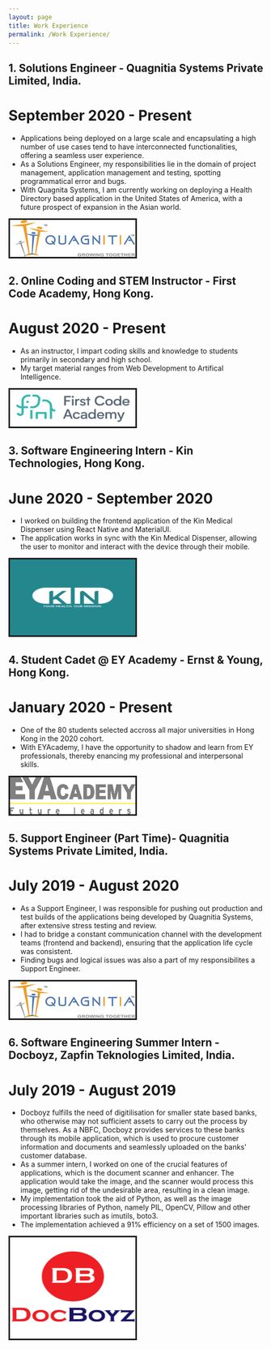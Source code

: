 ```yaml
---
layout: page
title: Work Experience
permalink: /Work Experience/
---
```

## 1. Solutions Engineer - Quagnitia Systems Private Limited, India.
# September 2020 - Present
 - Applications being deployed on a large scale and encapsulating a high number of use cases tend to have interconnected functionalities, offering a seamless user experience.
 - As a Solutions Engineer, my responsibilities lie in the domain of project management, application management and testing, spotting programmatical error and bugs.
 - With Quagnita Systems, I am currently working on deploying a Health Directory based application in the United States of America, with a future prospect of expansion in the Asian world.
 
<img src = "/assets/images/quag.jpg" border = "3px solid #73AD21">

## 2. Online Coding and STEM Instructor - First Code Academy, Hong Kong.   
# August 2020 - Present  
 - As an instructor, I impart coding skills and knowledge to students  primarily in secondary and high school.
 - My target material ranges from Web Development to Artifical Intelligence.
<img src = "/assets/images/fca.png" width = "248px" height = "73px" border = "3px solid #73AD21">

## 3. Software Engineering Intern - Kin Technologies, Hong Kong.  
# June 2020 - September 2020  
 - I worked on building the frontend application of the Kin Medical Dispenser using React Native and MaterialUI.
 - The application works in sync with the Kin Medical Dispenser, allowing the user to monitor and interact with the device through their mobile.  

<img src = "/assets/images/kin.jpeg" width = "248px" height = "150px" border = "3px solid #73AD21">

## 4. Student Cadet @ EY Academy - Ernst & Young, Hong Kong.  
# January 2020 - Present  
 - One of the 80 students selected accross all major universities in Hong Kong in the 2020 cohort.
 - With EYAcademy, I have the opportunity to shadow and learn from EY professionals, thereby enancing my professional and interpersonal skills.  

<img src = "/assets/images/ey.png" width = "248px" height = "73px" border = "3px solid #73AD21">

## 5. Support Engineer (Part Time)- Quagnitia Systems Private Limited, India.  
# July 2019 - August 2020  
 - As a Support Engineer, I was responsible for pushing out production and test builds of the applications being developed by Quagnitia Systems, after extensive stress testing and review.
 - I had to bridge a constant communication channel with the development teams  (frontend and backend), ensuring that the application life cycle was consistent.
 - Finding bugs and logical issues was also a part of my responsibilites a Support Engineer.
<img src = "/assets/images/quag.jpg" width = "248px" height = "73px" border = "3px solid #73AD21">

## 6. Software Engineering Summer Intern - Docboyz, Zapfin Teknologies Limited, India.  
# July 2019 - August 2019  
 - Docboyz fulfills the need of digitilisation for smaller state based banks, who otherwise may not sufficient assets to carry out the process by themselves. As a NBFC, Docboyz provides services to these banks through its mobile application, which is used to procure customer information and documents and seamlessly uploaded on the banks' customer database.
 - As a summer intern, I worked on one of the crucial features of applications, which is the document scanner and enhancer. The application would take the image, and the scanner would process this image, getting rid of the undesirable area, resulting in a clean image.
 - My implementation took the aid of Python, as well as the image processing libraries of Python, namely PIL, OpenCV, Pillow and other important libraries such as imutils, boto3.
 - The implementation achieved a 91% efficiency on a set of 1500 images. 
<img src = "/assets/images/db.png" width = "248px" height = "200px" border = "3px solid #73AD21">